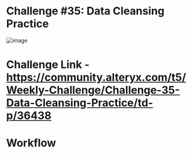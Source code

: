 # Challenge #35: Data Cleansing Practice

![image](https://user-images.githubusercontent.com/74512335/180309533-53038274-c22a-4d49-a049-6635ff4bdac4.png)

# Challenge Link - https://community.alteryx.com/t5/Weekly-Challenge/Challenge-35-Data-Cleansing-Practice/td-p/36438

# Workflow

